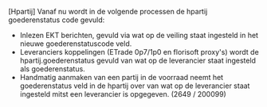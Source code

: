[Hpartij] Vanaf nu wordt in de volgende processen de hpartij goederenstatus code gevuld:
- Inlezen EKT berichten, gevuld via wat op de veiling staat ingesteld in het nieuwe goederenstatuscode veld.
- Leveranciers koppelingen (ETrade 0p7/1p0 en florisoft proxy's) wordt de hpartij.goederenstatus gevuld van wat op de leverancier staat ingesteld als goederenstatus.
- Handmatig aanmaken van een partij in de voorraad neemt het goederenstatus veld in de hpartij over van wat op de leverancier staat ingesteld mitst een leverancier is opgegeven. (2649 / 200099)
